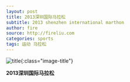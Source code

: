 ```yaml
---
layout: post
title: 2013深圳国际马拉松
subtitle: 2013 shenzhen international marthon
author: fire
source: http://fireliu.com
categories: sports 
tags: 运动 马拉松
---
```


![title](https://image.sideproject.cn/titlex/title_004.jpg){:class="image-title"}

**2013深圳国际马拉松**

